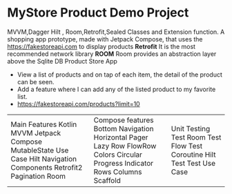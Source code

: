 # MyStore Product Demo Project
MVVM,Dagger Hilt , Room,Retrofit,Sealed Classes and Extension function.
A shopping app prototype, made with Jetpack Compose, that uses the https://fakestoreapi.com to display products
**Retrofit**
It is the most recommended network library
**ROOM**
Room provides an abstraction layer above the Sqlite DB
Product Store App
- View a list of products and on tap of each item, the detail of the product can be
  seen.
- Add a feature where I can add any of the listed product to my favorite list.
- https://fakestoreapi.com/products?limit=10
<table>
  <tr>
     <td> 
     Main Features
Kotlin
MVVM
Jetpack Compose
MutableState
Use Case
Hilt
Navigation Components
Retrofit2
Pagination
Room</td>
 <td>Compose features
Bottom Navigation
Horizontal Pager
Lazy Row
FlowRow
Colors
Circular Progress Indicator
Rows
Columns
Scaffold</td>
     <td>Unit Testing
Test Room
Test Flow
Test Coroutine
Hilt Test
Test Use Case</td> 
  </tr>
  
 </table>
